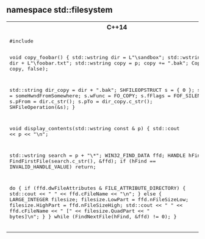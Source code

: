 namespace std::filesystem
---

<table>
<tr>
<th>
C++14
</th>
<th>
C++17
</th>
</tr>
<tr>
<td  valign="top">
<pre lang="cpp">
#include <windows.h>

void copy_foobar() {
  std::wstring dir = L"\\sandbox";
  std::wstring p = dir + L"\\foobar.txt";
  std::wstring copy = p;
  copy += ".bak";
  CopyFile(p, copy, false);
  
  std::string dir_copy = dir + ".bak";
  SHFILEOPSTRUCT s = { 0 };
  s.hwnd = someHwndFromSomewhere;
  s.wFunc = FO_COPY;
  s.fFlags = FOF_SILENT;
  s.pFrom = dir.c_str();
  s.pTo = dir_copy.c_str();
  SHFileOperation(&s);
}

void display_contents(std::wstring const &amp; p) {
  std::cout << p << "\n";

  std::wstring search = p + "\\*";
  WIN32_FIND_DATA ffd;
  HANDLE hFind = FindFirstFile(search.c_str(), &amp;ffd);
  if (hFind == INVALID_HANDLE_VALUE)
     return;
  
  do {
    if (ffd.dwFileAttributes & FILE_ATTRIBUTE_DIRECTORY) {
      std::cout << "  " << ffd.cFileName << "\n";
    } else {
      LARGE_INTEGER filesize;
      filesize.LowPart = ffd.nFileSizeLow;
      filesize.HighPart = ffd.nFileSizeHigh;
      std::cout << "  " << ffd.cFileName
                << " [" << filesize.QuadPart << " bytes]\n";
    }
  } while (FindNextFile(hFind, &amp;ffd) != 0);
}
</pre>
</td>
<td  valign="top">
<pre lang="cpp">
#include <experimental/filesystem>
#include <iostream>
namespace fs = std::experimental::filesystem;

void copy_foobar() {
  fs::path dir = "/";
  dir /= "sandbox";
  fs::path p = dir / "foobar.txt";
  fs::path copy = p;
  copy += ".bak";
  fs::copy(p, copy);
  fs::path dir_copy = dir + ".bak";
  fs::copy(dir, dir_copy, fs::copy_options::recursive);
}

void display_contents(fs::path const& p) {
  std::cout << p.filename() << "\n";

  if (!fs::is_directory(p))
    return;

  for (auto const& e: fs::directory_iterator{p}) {
    if (fs::is_regular_file(e.status())) {
      std::cout << "  " << e.path().filename()
                << " [" << fs::file_size(e) << " bytes]\n";
    } else if (fs::is_directory(e.status())) {
      std::cout << "  " << e.path().filename() << "\n";
    }
  }
}
</pre>
</td>
</tr>
</table>
